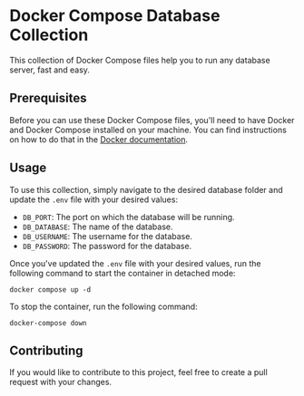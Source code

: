# Docker Compose Database Collection

This collection of Docker Compose files help you to run any database server, fast and easy.

## Prerequisites

Before you can use these Docker Compose files, you'll need to have Docker and Docker Compose installed on your machine. You can find instructions on how to do that in the [Docker documentation](https://docs.docker.com/).

## Usage

To use this collection, simply navigate to the desired database folder and update the `.env` file with your desired values:

- `DB_PORT`: The port on which the database will be running.
- `DB_DATABASE`: The name of the database.
- `DB_USERNAME`: The username for the database.
- `DB_PASSWORD`: The password for the database.

Once you've updated the `.env` file with your desired values, run the following command to start the container in detached mode:

```
docker compose up -d
```

To stop the container, run the following command:

```
docker-compose down
```

## Contributing

If you would like to contribute to this project, feel free to create a pull request with your changes.
